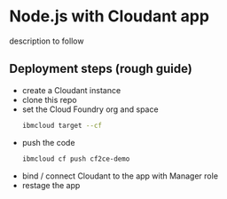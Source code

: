 # Node.js with Cloudant app
description to follow

## Deployment steps (rough guide)

- create a Cloudant instance
- clone this repo
- set the Cloud Foundry org and space
  ```sh
  ibmcloud target --cf
  ```
- push the code
  ```sh
  ibmcloud cf push cf2ce-demo
  ```
- bind / connect Cloudant to the app with Manager role
- restage the app
